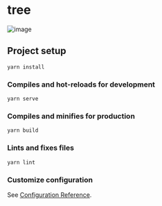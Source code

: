 # tree
![image](https://user-images.githubusercontent.com/67836227/144494221-131342c1-91a2-4912-a317-29683ff5dfe7.png)
## Project setup
```
yarn install
```

### Compiles and hot-reloads for development
```
yarn serve
```

### Compiles and minifies for production
```
yarn build
```

### Lints and fixes files
```
yarn lint
```

### Customize configuration
See [Configuration Reference](https://cli.vuejs.org/config/).
